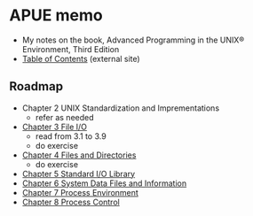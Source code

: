 

# APUE memo

* My notes on the book, Advanced Programming in the UNIX® Environment, Third Edition
* [Table of Contents](http://apuebook.com/toc3e.html) (external site)

## Roadmap

* Chapter 2 UNIX Standardization and Imprementations
	* refer as needed
* [Chapter 3 File I/O](./apue_ch03)
	* read from 3.1 to 3.9
	* do exercise
* [Chapter 4 Files and Directories](./apue_ch04)
	* do exercise
* [Chapter 5 Standard I/O Library](./apue_ch05)
* [Chapter 6 System Data Files and Information](./apue_ch06.md)
* [Chapter 7 Process Environment](./apue_ch07.md)
* [Chapter 8 Process Control](./apue_ch08.md)
<!--stackedit_data:
eyJoaXN0b3J5IjpbLTY1MzQ2NDc4LC0xODM3MTA2NjY1LDI3Nz
I0MzcwMywtMTI0MzczMzExOCwtMTI0MzczMzExOCw2NzgzODE2
MjEsODc0MTUzMDQsLTEyMzUyMzk0NTgsNTE5MTcyMTQ2LDE3NT
c2NjU3MTYsLTExODQ5MjM2ODYsMTI5NTYwMjcyMCwxMDc4MTk1
MDQsLTEyMzUyMzU2MjAsLTk5NjMyNDE0NywxNDM0OTY0MDEsLT
E4NzgwOTM2NDEsLTEyNjIyMTg2NDgsLTM5ODkwNzU5MCwtMTI2
MjIxODY0OF19
-->
